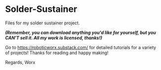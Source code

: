 # Solder-Sustainer
Files for my solder sustainer project.

**_(Remember, you can download anything you'd like for yourself, but you CAN'T sell it. All my work is licensed, thanks!)_**

Go to https://roboticworx.substack.com/ for detailed tutorials for a variety of projects! 
Thanks for reading and happy making!

Regards,
Worx
